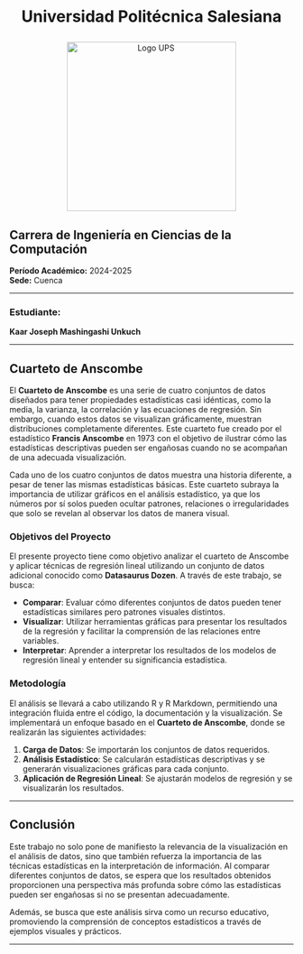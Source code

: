 # <p align="center">Universidad Politécnica Salesiana</p>
<p align="center">
  <img src="https://upload.wikimedia.org/wikipedia/commons/b/b0/Logo_Universidad_Polit%C3%A9cnica_Salesiana_del_Ecuador.png" alt="Logo UPS" width="300"/>
</p>

## Carrera de Ingeniería en Ciencias de la Computación
**Período Académico:** 2024-2025  
**Sede:** Cuenca


---

### Estudiante:
**Kaar Joseph Mashingashi Unkuch**

---

## Cuarteto de Anscombe

El **Cuarteto de Anscombe** es una serie de cuatro conjuntos de datos diseñados para tener propiedades estadísticas casi idénticas, como la media, la varianza, la correlación y las ecuaciones de regresión. Sin embargo, cuando estos datos se visualizan gráficamente, muestran distribuciones completamente diferentes. Este cuarteto fue creado por el estadístico **Francis Anscombe** en 1973 con el objetivo de ilustrar cómo las estadísticas descriptivas pueden ser engañosas cuando no se acompañan de una adecuada visualización.

Cada uno de los cuatro conjuntos de datos muestra una historia diferente, a pesar de tener las mismas estadísticas básicas. Este cuarteto subraya la importancia de utilizar gráficos en el análisis estadístico, ya que los números por sí solos pueden ocultar patrones, relaciones o irregularidades que solo se revelan al observar los datos de manera visual.

### Objetivos del Proyecto

El presente proyecto tiene como objetivo analizar el cuarteto de Anscombe y aplicar técnicas de regresión lineal utilizando un conjunto de datos adicional conocido como **Datasaurus Dozen**. A través de este trabajo, se busca:

- **Comparar**: Evaluar cómo diferentes conjuntos de datos pueden tener estadísticas similares pero patrones visuales distintos.
- **Visualizar**: Utilizar herramientas gráficas para presentar los resultados de la regresión y facilitar la comprensión de las relaciones entre variables.
- **Interpretar**: Aprender a interpretar los resultados de los modelos de regresión lineal y entender su significancia estadística.

### Metodología

El análisis se llevará a cabo utilizando R y R Markdown, permitiendo una integración fluida entre el código, la documentación y la visualización. Se implementará un enfoque basado en el **Cuarteto de Anscombe**, donde se realizarán las siguientes actividades:

1. **Carga de Datos**: Se importarán los conjuntos de datos requeridos.
2. **Análisis Estadístico**: Se calcularán estadísticas descriptivas y se generarán visualizaciones gráficas para cada conjunto.
3. **Aplicación de Regresión Lineal**: Se ajustarán modelos de regresión y se visualizarán los resultados.

---

## Conclusión

Este trabajo no solo pone de manifiesto la relevancia de la visualización en el análisis de datos, sino que también refuerza la importancia de las técnicas estadísticas en la interpretación de información. Al comparar diferentes conjuntos de datos, se espera que los resultados obtenidos proporcionen una perspectiva más profunda sobre cómo las estadísticas pueden ser engañosas si no se presentan adecuadamente.

Además, se busca que este análisis sirva como un recurso educativo, promoviendo la comprensión de conceptos estadísticos a través de ejemplos visuales y prácticos.

---
